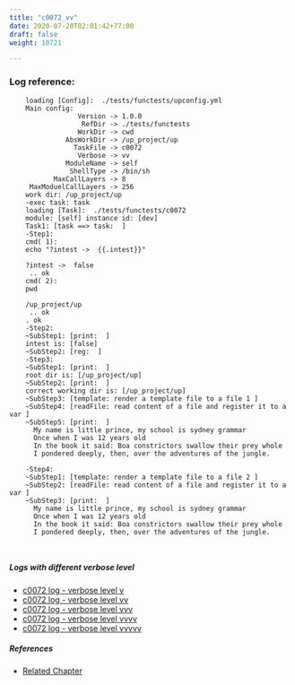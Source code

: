 ```yaml
---
title: "c0072_vv"
date: 2020-07-20T02:01:42+77:00
draft: false
weight: 10721

---
```


### Log reference: <no value>

```
    loading [Config]:  ./tests/functests/upconfig.yml
    Main config:
                 Version -> 1.0.0
                  RefDir -> ./tests/functests
                 WorkDir -> cwd
              AbsWorkDir -> /up_project/up
                TaskFile -> c0072
                 Verbose -> vv
              ModuleName -> self
               ShellType -> /bin/sh
           MaxCallLayers -> 8
     MaxModuelCallLayers -> 256
    work dir: /up_project/up
    -exec task: task
    loading [Task]:  ./tests/functests/c0072
    module: [self] instance id: [dev]
    Task1: [task ==> task:  ]
    -Step1:
    cmd( 1):
    echo "?intest ->  {{.intest}}"
    
    ?intest ->  false
     .. ok
    cmd( 2):
    pwd
    
    /up_project/up
     .. ok
    . ok
    -Step2:
    ~SubStep1: [print:  ]
    intest is: [false]
    ~SubStep2: [reg:  ]
    -Step3:
    ~SubStep1: [print:  ]
    root dir is: [/up_project/up]
    ~SubStep2: [print:  ]
    correct working dir is: [/up_project/up]
    ~SubStep3: [template: render a template file to a file 1 ]
    ~SubStep4: [readFile: read content of a file and register it to a var ]
    ~SubStep5: [print:  ]
      My name is little prince, my school is sydney grammar
      Once when I was 12 years old
      In the book it said: Boa constrictors swallow their prey whole
      I pondered deeply, then, over the adventures of the jungle.
    
    -Step4:
    ~SubStep1: [template: render a template file to a file 2 ]
    ~SubStep2: [readFile: read content of a file and register it to a var ]
    ~SubStep3: [print:  ]
      My name is little prince, my school is sydney grammar
      Once when I was 12 years old
      In the book it said: Boa constrictors swallow their prey whole
      I pondered deeply, then, over the adventures of the jungle.
    
    
```

##### Logs with different verbose level
* [c0072 log - verbose level v](../../logs/c0072_v)
* [c0072 log - verbose level vv](../../logs/c0072_vv)
* [c0072 log - verbose level vvv](../../logs/c0072_vvv)
* [c0072 log - verbose level vvvv](../../logs/c0072_vvvv)
* [c0072 log - verbose level vvvvv](../../logs/c0072_vvvvv)

##### References
* [Related Chapter](../../templating/c0072)
